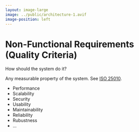 ```yaml
---
layout: image-large
image: ../public/architecture-1.avif
image-position: left
---
```


# Non-Functional Requirements (Quality Criteria)

How should the system do it?

<div class="min-w-[420px]">

Any <span class="text-indigo-400">measurable property</span> of the system. See [ISO 25010](https://iso25000.com/index.php/en/iso-25000-standards/iso-25010).

</div>

<v-click>

- Performance
- Scalability
- Security
- Usability
- Maintainability
- Reliability
- Rubustness
- ...

</v-click>
